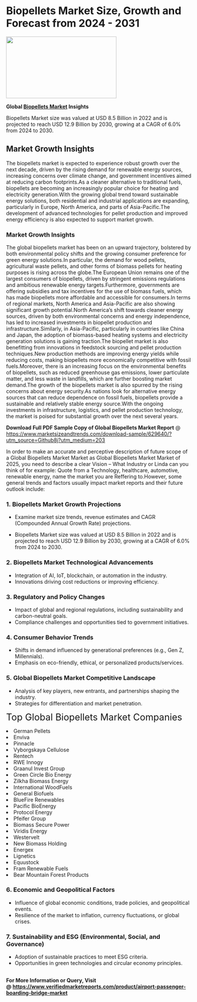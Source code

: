 <H1>Biopellets Market Size, Growth and Forecast from 2024 - 2031</H1><img class="aligncenter size-medium wp-image-584254" src="https://thirdeyenews.in/wp-content/uploads/2024/09/Global-Market-Research-300x168.jpeg" alt="" width="300" height="168" /><p><strong>Global&nbsp;<a href="https://www.marketsizeandtrends.com/download-sample/629640/?utm_source=Github8j?utm_medium=203">Biopellets Market</a> Insights</strong></p><p>Biopellets Market size was valued at USD 8.5 Billion in 2022 and is projected to reach USD 12.9 Billion by 2030, growing at a CAGR of 6.0% from 2024 to 2030.</p><p><h2>Market Growth Insights</h2> The biopellets market is expected to experience robust growth over the next decade, driven by the rising demand for renewable energy sources, increasing concerns over climate change, and government incentives aimed at reducing carbon footprints.As a cleaner alternative to traditional fuels, biopellets are becoming an increasingly popular choice for heating and electricity generation.With the growing global trend toward sustainable energy solutions, both residential and industrial applications are expanding, particularly in Europe, North America, and parts of Asia-Pacific.The development of advanced technologies for pellet production and improved energy efficiency is also expected to support market growth.<h3>Market Growth Insights</h3> The global biopellets market has been on an upward trajectory, bolstered by both environmental policy shifts and the growing consumer preference for green energy solutions.In particular, the demand for wood pellets, agricultural waste pellets, and other forms of biomass pellets for heating purposes is rising across the globe.The European Union remains one of the largest consumers of biopellets, driven by stringent emissions regulations and ambitious renewable energy targets.Furthermore, governments are offering subsidies and tax incentives for the use of biomass fuels, which has made biopellets more affordable and accessible for consumers.In terms of regional markets, North America and Asia-Pacific are also showing significant growth potential.North America’s shift towards cleaner energy sources, driven by both environmental concerns and energy independence, has led to increased investments in biopellet production and infrastructure.Similarly, in Asia-Pacific, particularly in countries like China and Japan, the adoption of biomass-based heating systems and electricity generation solutions is gaining traction.The biopellet market is also benefitting from innovations in feedstock sourcing and pellet production techniques.New production methods are improving energy yields while reducing costs, making biopellets more economically competitive with fossil fuels.Moreover, there is an increasing focus on the environmental benefits of biopellets, such as reduced greenhouse gas emissions, lower particulate matter, and less waste in landfills, which are further boosting market demand.The growth of the biopellets market is also spurred by the rising concerns about energy security.As nations look for alternative energy sources that can reduce dependence on fossil fuels, biopellets provide a sustainable and relatively stable energy source.With the ongoing investments in infrastructure, logistics, and pellet production technology, the market is poised for substantial growth over the next several years.<p><span class=""><strong>Download Full PDF Sample Copy of Global Biopellets Market Report</strong> @ <a href="https://www.marketsizeandtrends.com/download-sample/629640/?utm_source=Github8j?utm_medium=203" target="_blank">https://www.marketsizeandtrends.com/download-sample/629640/?utm_source=Github8j?utm_medium=203</a></span></p><p>In order to make an accurate and perceptive description of future scope of a Global&nbsp;Biopellets Market Market as Global&nbsp;Biopellets Market Market of 2025, you need to describe a clear Vision &ndash; What Industry or Linda can you think of for example: Quote from a Technology, healthcare, automotive, renewable energy, name the market you are Reffering to.However, some general trends and factors usually impact market reports and their future outlook include:</p><h3>1.&nbsp;<strong>Biopellets Market Growth Projections</strong></h3><ul><li>Examine market size trends, revenue estimates and CAGR (Compounded Annual Growth Rate) projections.</li><li><p>Biopellets Market size was valued at USD 8.5 Billion in 2022 and is projected to reach USD 12.9 Billion by 2030, growing at a CAGR of 6.0% from 2024 to 2030.</p></li></ul><h3>2.&nbsp;<strong>Biopellets Market Technological Advancements</strong></h3><ul><li>Integration of AI, IoT, blockchain, or automation in the industry.</li><li>Innovations driving cost reductions or improving efficiency.</li></ul><h3>3.&nbsp;<strong>Regulatory and Policy Changes</strong></h3><ul><li>Impact of global and regional regulations, including sustainability and carbon-neutral goals.</li><li>Compliance challenges and opportunities tied to government initiatives.</li></ul><h3>4.&nbsp;<strong>Consumer Behavior Trends</strong></h3><ul><li>Shifts in demand influenced by generational preferences (e.g., Gen Z, Millennials).</li><li>Emphasis on eco-friendly, ethical, or personalized products/services.</li></ul><h3>5.&nbsp;<strong>Global Biopellets Market Competitive Landscape</strong></h3><ul><li>Analysis of key players, new entrants, and partnerships shaping the industry.</li><li>Strategies for differentiation and market penetration.</li></ul><p data-pm-slice="1 1 []"><span style="color: inherit; font-family: inherit; font-size: 25px;">Top Global Biopellets Market Companies</span></p><div class="" data-test-id=""><p><li>German Pellets</li><li> Enviva</li><li> Pinnacle</li><li> Vyborgskaya Cellulose</li><li> Rentech</li><li> RWE Innogy</li><li> Graanul Invest Group</li><li> Green Circle Bio Energy</li><li> Zilkha Biomass Energy</li><li> International WoodFuels</li><li> General Biofuels</li><li> BlueFire Renewables</li><li> Pacific BioEnergy</li><li> Protocol Energy</li><li> Pfeifer Group</li><li> Biomass Secure Power</li><li> Viridis Energy</li><li> Westervelt</li><li> New Biomass Holding</li><li> Energex</li><li> Lignetics</li><li> Equustock</li><li> Fram Renewable Fuels</li><li> Bear Mountain Forest Products</li></p></div><h3>6.&nbsp;<strong>Economic and Geopolitical Factors</strong></h3><ul><li>Influence of global economic conditions, trade policies, and geopolitical events.</li><li>Resilience of the market to inflation, currency fluctuations, or global crises.</li></ul><h3>7.&nbsp;<strong>Sustainability and ESG (Environmental, Social, and Governance)</strong></h3><ul><li>Adoption of sustainable practices to meet ESG criteria.</li><li>Opportunities in green technologies and circular economy principles.</li></ul><h2><strong style="font-size: 14px;">For More Information or Query, Visit @&nbsp;</strong><a style="background-color: #ffffff; font-size: 14px;" href="https://www.marketsizeandtrends.com/report/biopellets-market/" target="_blank">https://www.verifiedmarketreports.com/product/airport-passenger-boarding-bridge-market</a></h2>